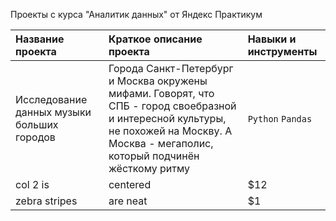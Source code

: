 Проекты с курса "Аналитик данных" от Яндекс Практикум

| Название проекта | Краткое описание проекта | Навыки и инструменты |
:--- | :--- | :---
| Исследование данных музыки больших городов | Города Санкт-Петербург и Москва окружены мифами.  Говорят, что СПБ - город своебразной и интересной культуры, не        похожей на Москву. А Москва - мегаполис, который подчинён жёсткому ритму | `Python` `Pandas` |               
| col 2 is      | centered      |   $12 |
| zebra stripes | are neat      |    $1 |
